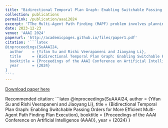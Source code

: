 ```yaml
---
title: "Bidirectional Temporal Plan Graph: Enabling Switchable Passing Orders for More Efficient Multi-Agent Path Finding Plan Execution"
collection: publications
permalink: /publication/aaai2024
excerpt: 'TThe Multi-Agent Path Finding (MAPF) problem involves planning collision-free paths for multiple agents in a shared environment. The majority of MAPF solvers rely on the assumption that an agent can arrive at a specific location at a specific timestep. However, real-world execution uncertainties can cause agents to deviate from this assumption, leading to collisions and deadlocks. Prior research solves this problem by having agents follow a Temporal Plan Graph (TPG), enforcing a consistent passing order at every location as defined in the MAPF plan. However, we show that TPGs are overly strict because, in some circumstances, satisfying the passing order requires agents to wait unnecessarily, leading to longer execution time. To overcome this issue, we introduce a new graphical representation called a Bidirectional Temporal Plan Graph (BTPG), which allows switching passing orders during execution to avoid unnecessary waiting time. We design two anytime algorithms for constructing a BTPG: BTPG-naïve and BTPG-optimized. Experimental results show that following BTPGs consistently outperforms following TPGs, reducing unnecessary waits by 8-20%.'
date: 2023-12-23
venue: 'AAAI 2024'
paperurl: 'http://academicpages.github.io/files/paper1.pdf'
citation: '```latex
@inproceedings{SuAAAI24,
  author    = {Yifan Su and Rishi Veerapaneni and Jiaoyang Li},
  title     = {Bidirectional Temporal Plan Graph: Enabling Switchable Passing Orders for More Efficient Multi-Agent Path Finding Plan Execution},
  booktitle = {Proceedings of the AAAI Conference on Artificial Intelligence (AAAI)},
  year      = {2024}
}
```'
---
```


[Download paper here](https://arxiv.org/abs/2401.00315)

Recommended citation: ```latex
@inproceedings{SuAAAI24,
  author    = {Yifan Su and Rishi Veerapaneni and Jiaoyang Li},
  title     = {Bidirectional Temporal Plan Graph: Enabling Switchable Passing Orders for More Efficient Multi-Agent Path Finding Plan Execution},
  booktitle = {Proceedings of the AAAI Conference on Artificial Intelligence (AAAI)},
  year      = {2024}
}
```